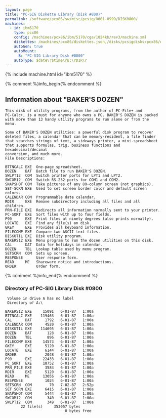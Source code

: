 ```yaml
---
layout: page
title: "PC-SIG Diskette Library (Disk #800)"
permalink: /software/pcx86/sw/misc/pcsig/0001-0999/DISK0800/
machines:
  - id: ibm5170
    type: pcx86
    config: /machines/pcx86/ibm/5170/cga/1024kb/rev3/machine.xml
    diskettes: /machines/pcx86/diskettes.json,/disks/pcsigdisks/pcx86/diskettes.json
    autoGen: true
    autoMount:
      B: "PC-SIG Library Disk #0800"
    autoType: $date\r$time\rB:\rDIR\r
---
```


{% include machine.html id="ibm5170" %}

{% comment %}info_begin{% endcomment %}

## Information about "BAKER'S DOZEN"

    This disk of utility programs, from the author of PC-File+ and
    PC-Calc+, is a must for anyone who owns a PC. BAKER'S DOZEN is packed
    with more than 13 handy utility programs to run alone or from the menu.
    
    Some of BAKER'S DOZEN utilities: a powerful disk program to recover
    deleted files, a calendar that can be memory-resident, a file finder
    that searches strings of text, a sideways printer, a mini-spreadsheet
    that supports formulas, trig, business functions and hexadecimal/decimal
    conversion, and much more.
    File Descriptions:
    
    BTTNCALC EXE  One-page spreadsheet.
    DOZEN    BAT  Batch file to run BAKER'S DOZEN.
    SWLPT12  COM  Switch printer ports for LPT1 and LPT2.
    SWCOM12  COM  Switch RS-232 ports for COM1 and COM2.
    SNAPSHOT COM  Take pictures of any 80-column screen (not graphics).
    SET-SCRN EXE  Used to set screen border color and default screen colors.
    CALENDAR COM  Programmable date calendar.
    RDIR     EXE  Remove subdirectory including all files and all children.
    PRN-FILE EXE  Redirects all information normally sent to your printer.
    PC-SORT  EXE  Sort files with up to four fields.
    P90      EXE  Print files at ninety degrees (also prints normally).
    LOCATE   EXE  Find any file(s) on disk.
    GKEY     EXE  Provides all keyboard information.
    FILECOMP EXE  Compare two ASCII text files.
    DISKUTIL EXE  Disk utility program.
    BAKERS12 EXE  Menu program to run the dozen utilities on this disk.
    CAL      DAT  Data for holidays in calendar.
    DOZEN    TBL  Lookup table used by menu program.
    SETSCRN  COM  Sets up screen.
    RESPONSE      User response form.
    READ     ME   Shareware notice and introductions.
    ORDER         Order form.
{% comment %}info_end{% endcomment %}


### Directory of PC-SIG Library Disk #0800

     Volume in drive A has no label
     Directory of A:\

    BAKERS12 EXE     15091   6-01-87   1:00a
    BTTNCALC EXE    119463   6-01-87   1:00a
    CAL      DAT      1792   6-01-87   1:00a
    CALENDAR COM      4520   6-01-87   1:00a
    DISKUTIL EXE    114695   6-01-87   1:00a
    DOZEN    BAT       128   6-01-87   1:00a
    DOZEN    TBL       896   6-01-87   1:00a
    FILECOMP EXE     14573   6-01-87   1:00a
    GKEY     EXE      5120   6-01-87   1:00a
    LOCATE   EXE      6144   6-01-87   1:00a
    ORDER             2048   6-01-87   1:00a
    P90      EXE     22433   6-01-87   1:00a
    PC_SORT  EXE     10752   6-01-87   1:00a
    PRN_FILE EXE      3584   6-01-87   1:00a
    RDIR     EXE      5120   6-01-87   1:00a
    READ     ME      13056   6-01-87   1:00a
    RESPONSE          1024   6-01-87   1:00a
    SETSCRN  COM        70   7-02-87   2:52p
    SET_SCRN EXE      6415   6-01-87   1:00a
    SNAPSHOT COM      5444   6-01-87   1:00a
    SWCOM12  COM       340   6-01-87   1:00a
    SWLPT12  COM       349   6-01-87   1:00a
           22 file(s)     353057 bytes
                               0 bytes free
